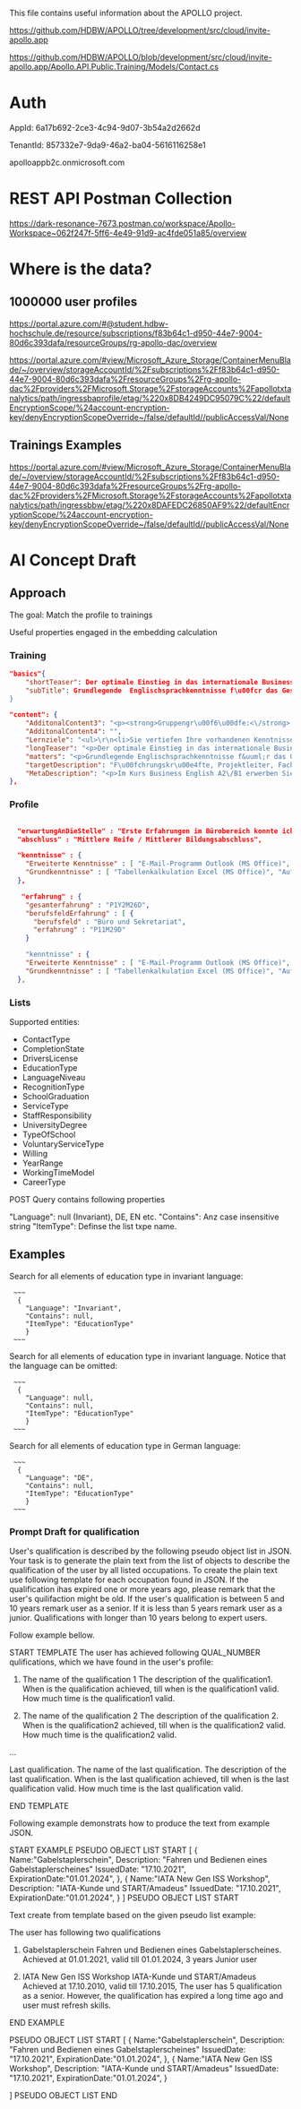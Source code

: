 ﻿This file contains useful information about the APOLLO project.


https://github.com/HDBW/APOLLO/tree/development/src/cloud/invite-apollo.app

https://github.com/HDBW/APOLLO/blob/development/src/cloud/invite-apollo.app/Apollo.API.Public.Training/Models/Contact.cs


# Auth


AppId: 6a17b692-2ce3-4c94-9d07-3b54a2d2662d

TenantId: 857332e7-9da9-46a2-ba04-5616116258e1

apolloappb2c.onmicrosoft.com


# REST API Postman Collection

https://dark-resonance-7673.postman.co/workspace/Apollo-Workspace~062f247f-5ff6-4e49-91d9-ac4fde051a85/overview


# Where is the data?

## 1000000 user profiles
https://portal.azure.com/#@student.hdbw-hochschule.de/resource/subscriptions/f83b64c1-d950-44e7-9004-80d6c393dafa/resourceGroups/rg-apollo-dac/overview

https://portal.azure.com/#view/Microsoft_Azure_Storage/ContainerMenuBlade/~/overview/storageAccountId/%2Fsubscriptions%2Ff83b64c1-d950-44e7-9004-80d6c393dafa%2FresourceGroups%2Frg-apollo-dac%2Fproviders%2FMicrosoft.Storage%2FstorageAccounts%2Fapollotxtanalytics/path/ingressbaprofile/etag/%220x8DB4249DC95079C%22/defaultEncryptionScope/%24account-encryption-key/denyEncryptionScopeOverride~/false/defaultId//publicAccessVal/None

## Trainings Examples

https://portal.azure.com/#view/Microsoft_Azure_Storage/ContainerMenuBlade/~/overview/storageAccountId/%2Fsubscriptions%2Ff83b64c1-d950-44e7-9004-80d6c393dafa%2FresourceGroups%2Frg-apollo-dac%2Fproviders%2FMicrosoft.Storage%2FstorageAccounts%2Fapollotxtanalytics/path/ingressbbw/etag/%220x8DAFEDC26850AF9%22/defaultEncryptionScope/%24account-encryption-key/denyEncryptionScopeOverride~/false/defaultId//publicAccessVal/None


# AI Concept Draft

## Approach
The goal: Match the profile to trainings

Useful properties engaged in the embedding calculation

### Training

~~~JSON
"basics"{
    "shortTeaser": Der optimale Einstieg in das internationale Business-English. Anhand von authentischen Gespr&auml;chssituationen und praxisnahen Kommunikationsbeispielen lernen Sie schnell, auf Englisch in Ihrem vertrauten beruflichen Umfeld zu kommunizieren.
    "subTitle": Grundlegende  Englischsprachkenntnisse f\u00fcr das Gesch\u00e4ftsleben",
}
~~~

~~~JSON
"content": {
    "AdditonalContent3": "<p><strong>Gruppengr\u00f6\u00dfe:<\/strong> <br \/> max. 6 Personen<\/p>",
    "AdditonalContent4": "",
    "Lernziele": "<ul>\r\n<li>Sie vertiefen Ihre vorhandenen Kenntnisse<\/li>\r\n<li>Sie erweitern den businessrelevanten Wortschatz<\/li>\r\n<li>Sie lernen den allt&auml;glichen Umgang f&uuml;r die Gesch&auml;ftswelt<\/li>\r\n<li>Sie erwerben einfache kommunikative Kompetenzen um im Gesch&auml;ftsleben zu Recht zu kommen.<\/li>\r\n<\/ul>",
    "longTeaser": "<p>Der optimale Einstieg in das internationale Business-English. Anhand von authentischen Gespr&auml;chssituationen und praxisnahen Kommunikationsbeispielen lernen Sie schnell, auf Englisch in Ihrem vertrauten beruflichen Umfeld zu kommunizieren. Der Kurs ist f&uuml;r diejenigen geeignet, die Business Basics beherrschen, aber ihre Englischkenntnisse in Gesch&auml;ftssituationen effektiver und professioneller anwenden wollen. Mit dem Abschluss dieser Kursstufe erreichen Sie das Niveau A2\/B1<\/p>",
    "matters": "<p>Grundlegende Englischsprachkenntnisse f&uuml;r das Gesch&auml;ftsleben<\/p>\r\n<ul>\r\n<li>Writing and answering emails<\/li>\r\n<li>Talking with customers &ndash; on the phone or face to face in your company<\/li>\r\n<li>Small Talk and Socializing<\/li>\r\n<li>Visitors,&nbsp; trade fairs<\/li>\r\n<li>Talking about your company and its products<\/li>\r\n<li>Customer Services &ndash; Complaints &ndash; Payments &ndash; Orders<\/li>\r\n<li>Meetings<\/li>\r\n<li>Making arrangements<\/li>\r\n<li>Business travel<\/li>\r\n<\/ul>\r\n<p>&nbsp;<\/p>",
    "targetDescription": "F\u00fchrungskr\u00e4fte, Projektleiter, Fachkr\u00e4fte, Assistenz, Nachwuchsf\u00fchrungskr\u00e4fte, Trainer",
    "MetaDescription": "<p>Im Kurs Business English A2\/B1 erwerben Sie die Englischkenntnisse, die Sie ben&ouml;tigen, um im Gesch&auml;ftsleben sicher und professionell zu kommunizieren.&nbsp;<\/p>",
},
~~~


### Profile

~~~JSON

  "erwartungAnDieStelle" : "Erste Erfahrungen im Bürobereich konnte ich während meines Zivildienstes als Hausmeister mit Verwaltungstätigkeiten sammeln. Zu meinen Aufgabenbereichen zählten: - Schließdienst - Erledigungen kleinerer Bankgeschäfte - Bearbeitung der Post - Reinigungsarbeiten Nach einer Orientierungsphase, besetzte ich die Position einer Verwaltungskraft bei der Schuldnerberatung des Diakonischen Werkes. Dort übernahm ich weitergehende Aufgaben wie: - Telefondienst - Betreuung des EDV-Datenbestandes - Kunden-Betreuung - den Postein-/Ausgang Teamfähigkeit und Flexibilität konnte ich bei dem Transportdienst für einen Second- Hand- Laden der Diakonie unter Beweis stellen",
  "abschluss" : "Mittlere Reife / Mittlerer Bildungsabschluss",

  "kenntnisse" : {
    "Erweiterte Kenntnisse" : [ "E-Mail-Programm Outlook (MS Office)", "Postbearbeitung", "Kunden-, Besucherempfang", "Inventur", "Auskünfte erteilen", "E-Mail-Kommunikation, -Korrespondenz", "Büromaterialverwaltung", "Büro- und Verwaltungsarbeiten", "Ablage, Registratur", "Textverarbeitung Word (MS Office)", "Handwerkliche Kenntnisse" ],
    "Grundkenntnisse" : [ "Tabellenkalkulation Excel (MS Office)", "Auftragsannahme, -bearbeitung", "Telefondienst", "Besucherberatung, -betreuung (Veranstaltungen)", "Terminplanung, -überwachung", "Daten-, Texterfassung", "Garten-, Grünflächenpflege", "Büromaschinen bedienen", "Kurierdienst" ]
  },

   "erfahrung" : {
    "gesamterfahrung" : "P1Y2M26D",
    "berufsfeldErfahrung" : [ {
      "berufsfeld" : "Büro und Sekretariat",
      "erfahrung" : "P11M29D"
    }

    "kenntnisse" : {
    "Erweiterte Kenntnisse" : [ "E-Mail-Programm Outlook (MS Office)", "Postbearbeitung", "Kunden-, Besucherempfang", "Inventur", "Auskünfte erteilen", "E-Mail-Kommunikation, -Korrespondenz", "Büromaterialverwaltung", "Büro- und Verwaltungsarbeiten", "Ablage, Registratur", "Textverarbeitung Word (MS Office)", "Handwerkliche Kenntnisse" ],
    "Grundkenntnisse" : [ "Tabellenkalkulation Excel (MS Office)", "Auftragsannahme, -bearbeitung", "Telefondienst", "Besucherberatung, -betreuung (Veranstaltungen)", "Terminplanung, -überwachung", "Daten-, Texterfassung", "Garten-, Grünflächenpflege", "Büromaschinen bedienen", "Kurierdienst" ]
  },
  ~~~

  ### Lists

  Supported entities:

  - ContactType
  - CompletionState
  - DriversLicense
  - EducationType
  - LanguageNiveau
  - RecognitionType
  - SchoolGraduation
  - ServiceType
  - StaffResponsibility
  - UniversityDegree
  - TypeOfSchool
  - VoluntaryServiceType
  - Willing
  - YearRange
  - WorkingTimeModel
  - CareerType


POST Query contains following properties

"Language": null (Invariant), DE, EN etc.
"Contains": Anz case insensitive string
"ItemType": Definse the list txpe name.


## Examples

  Search for all elements of education type in invariant language:

     ~~~
      {
        "Language": "Invariant",
        "Contains": null,
        "ItemType": "EducationType"
        }
     ~~~

   Search for all elements of education type in invariant language. Notice that the language can be omitted:

     ~~~
      {
        "Language": null,
        "Contains": null,
        "ItemType": "EducationType"
        }
     ~~~

   Search for all elements of education type in German language:

     ~~~
      {
        "Language": "DE",
        "Contains": null,
        "ItemType": "EducationType"
        }
     ~~~

    

  ### Prompt Draft for qualification
  User's qualification is described by the following pseudo object list in JSON. Your task is to 
generate the plain text from the list of objects to describe the qualification of the user by all listed occupations.
To create the plain text use following template for each occupation found in JSON. 
If the qualification ihas expired one or more years ago, please remark that the user's quilifaction might be old.
If the user's qualification is between 5 and 10 years remark user as a senior. If it is less than 5 years remark user as a junior. Qualifications with longer than 10 years belong to expert users.

Follow example bellow.

START TEMPLATE
The user has achieved following QUAL_NUMBER qulifications, which we have found in the user's profile:

1. The name of the qualification 1
The description of the qualification1.
When is the qualification achieved, till when is the qualification1 valid. How much time is the qualification1 valid.

2. The name of the qualification 2
The description of the qualification 2.
When is the qualification2 achieved, till when is the qualification2 valid. How much time is the qualification2 valid.

...

Last qualification. The name of the last qualification.
The description of the last qualification.
When is the last qualification achieved, till when is the last qualification valid. How much time is the last qualification valid.

END TEMPLATE

Following example demonstrats how to produce the text from example JSON.

START EXAMPLE
PSEUDO OBJECT LIST START
[
{
	Name:"Gabelstaplerschein",
	Description: "Fahren und Bedienen eines Gabelstaplerscheines"
	IssuedDate: "17.10.2021",
	ExpirationDate:"01.01.2024",
},
{
	Name:"IATA New Gen ISS Workshop",
	Description: "IATA-Kunde und START/Amadeus"
	IssuedDate: "17.10.2021",
	ExpirationDate:"01.01.2024",
}
]
PSEUDO OBJECT LIST START

Text create from template based on the given pseudo list example:

The user has following two qualifications 

1. Gabelstaplerschein
Fahren und Bedienen eines Gabelstaplerscheines.
Achieved at 01.01.2021, valid till 01.01.2024, 3 years Junior user

2. IATA New Gen ISS Workshop
IATA-Kunde und START/Amadeus
Achieved at 17.10.2010, valid till 17.10.2015, The user has 5 qualification as a senior. However, the qualification has expired a long time ago and user must refresh skills.

END EXAMPLE


PSEUDO OBJECT LIST START
[
{
	Name:"Gabelstaplerschein",
	Description: "Fahren und Bedienen eines Gabelstaplerscheines"
	IssuedDate: "17.10.2021",
	ExpirationDate:"01.01.2024",
},
{
	Name:"IATA New Gen ISS Workshop",
	Description: "IATA-Kunde und START/Amadeus"
	IssuedDate: "17.10.2021",
	ExpirationDate:"01.01.2024",
}

]
PSEUDO OBJECT LIST END


